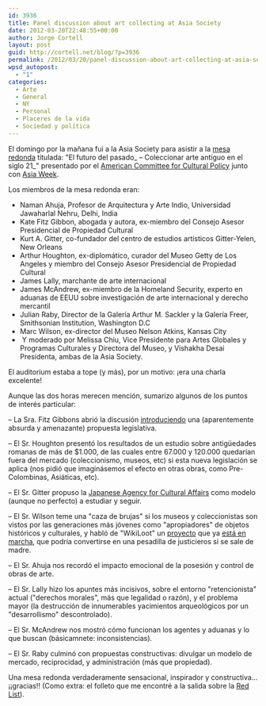 ```yaml
---
id: 3936
title: Panel discussion about art collecting at Asia Society
date: 2012-03-20T22:48:55+00:00
author: Jorge Cortell
layout: post
guid: http://cortell.net/blog/?p=3936
permalink: /2012/03/20/panel-discussion-about-art-collecting-at-asia-society/
wpsd_autopost:
  - "1"
categories:
  - Arte
  - General
  - NY
  - Personal
  - Placeres de la vida
  - Sociedad y polí­tica
---
```

El domingo por la mañana fui a la Asia Society para asistir a la <a title="http://asiasociety.org/new-york/events/future-past-collecting-ancient-art-21st-century" href="http://asiasociety.org/new-york/events/future-past-collecting-ancient-art-21st-century" target="_blank">mesa redonda</a> titulada: "El futuro del pasado_ – Coleccionar arte antiguo en el siglo 21_" presentado por el <a title="https://en.wikipedia.org/wiki/American_Council_for_Cultural_Policy" href="https://en.wikipedia.org/wiki/American_Council_for_Cultural_Policy" target="_blank">American Committee for Cultural Policy</a> junto con <a title="http://www.asiaweekny.com/" href="http://www.asiaweekny.com/" target="_blank">Asia Week</a>. 

Los miembros de la mesa redonda eran:

  * Naman Ahuja, Profesor de Arquitectura y Arte Indio, Universidad Jawaharlal Nehru, Delhi, India
  * Kate Fitz Gibbon, abogada y autora, ex-miembro del Consejo Asesor Presidencial de Propiedad Cultural
  * Kurt A. Gitter, co-fundador del centro de estudios artísticos Gitter-Yelen, New Orleans
  * Arthur Houghton, ex-diplomático, curador del Museo Getty de Los Angeles y miembro del Consejo Asesor Presidencial de Propiedad Cultural
  * James Lally, marchante de arte internacional
  * James McAndrew, ex-miembro de la Homeland Security, experto en aduanas de EEUU sobre investigación de arte internacional y derecho mercantil
  * Julian Raby, Director de la Galería Arthur M. Sackler y la Galería Freer, Smithsonian Institution, Washington D.C
  * Marc Wilson, ex-director del Museo Nelson Atkins, Kansas City
  *  Y moderado por Melissa Chiu, Vice Presidente para Artes Globales y Programas Culturales y Directora del Museo, y Vishakha Desai Presidenta, ambas de la Asia Society.

El auditorium estaba a tope (y más), por un motivo: ¡era una charla excelente!

Aunque las dos horas merecen mención, sumarizo algunos de los puntos de interés particular:

– La Sra. Fitz Gibbons abrió la discusión <a title="http://www.fitzgibbonlaw.com/art-and-cultural-property-issues" href="http://www.fitzgibbonlaw.com/art-and-cultural-property-issues" target="_blank">introduciendo</a> una (aparentemente absurda y amenazante) propuesta legislativa.

– El Sr. Houghton presentó los resultados de un estudio sobre antigüedades romanas de más de $1.000, de las cuales entre 67.000 y 120.000 quedarían fuera del mercado (coleccionismo, museos, etc) si esta nueva legislación se aplica (nos pidió que imaginásemos el efecto en otras obras, como Pre-Colombinas, Asiáticas, etc).

– El Sr. Gitter propuso la <a title="http://www.bunka.go.jp/english/index.html" href="http://www.bunka.go.jp/english/index.html" target="_blank">Japanese Agency for Cultural Affairs</a> como modelo (aunque no perfecto) a estudiar y seguir.

– El Sr. Wilson teme una "caza de brujas" si los museos y coleccionistas son vistos por las generaciones más jóvenes como "apropiadores" de objetos históricos y culturales, y habló de "WikiLoot" un <a title="http://chasingaphrodite.com/2012/03/12/introducing-wikiloot-your-chance-to-fight-the-illicit-antiquities-trade/" href="http://chasingaphrodite.com/2012/03/12/introducing-wikiloot-your-chance-to-fight-the-illicit-antiquities-trade/" target="_blank">proyecto</a> que ya <a title="http://newschallenge.tumblr.com/post/19180035869/wikiloot-crowd-sourcing-an-analysis-of-the-black" href="http://newschallenge.tumblr.com/post/19180035869/wikiloot-crowd-sourcing-an-analysis-of-the-black" target="_blank">está en marcha</a>, que podría convertirse en una pesadilla de justicieros si se sale de madre.

– El Sr. Ahuja nos recordó el impacto emocional de la posesión y control de obras de arte.

– El Sr. Lally hizo los apuntes más incisivos, sobre el entorno "retencionista" actual ("derechos morales", más que legalidad o razón), y el problema mayor (la destrucción de innumerables yacimientos arqueológicos por un "desarrollismo" descontrolado).

– El Sr. McAndrew nos mostró cómo funcionan los agentes y aduanas y lo que buscan (básicamnete: inconsistencias).

– El Sr. Raby culminó con propuestas constructivas: divulgar un modelo de mercado, reciprocidad, y administración (más que propiedad).

Una mesa redonda verdaderamente sensacional, inspirador y constructiva... ¡¡gracias!! (Como extra: el folleto que me encontré a la salida sobre la <a title="http://icom.museum/what-we-do/programmes/fighting-illicit-traffic/red-list.html" href="http://icom.museum/what-we-do/programmes/fighting-illicit-traffic/red-list.html" target="_blank">Red List</a>).